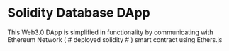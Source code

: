 # Solidity Database DApp
This Web3.0 DApp is simplified in functionality by communicating with Ethereum 
Network ( # deployed solidity # ) smart contract using Ethers.js
